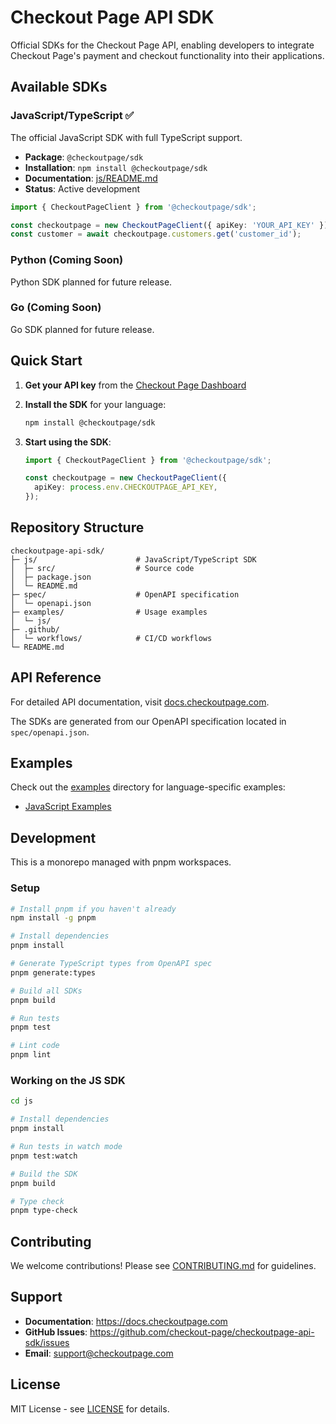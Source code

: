 # Checkout Page API SDK

Official SDKs for the Checkout Page API, enabling developers to integrate Checkout Page's payment and checkout functionality into their applications.

## Available SDKs

### JavaScript/TypeScript ✅

The official JavaScript SDK with full TypeScript support.

- **Package**: `@checkoutpage/sdk`
- **Installation**: `npm install @checkoutpage/sdk`
- **Documentation**: [js/README.md](js/README.md)
- **Status**: Active development

```typescript
import { CheckoutPageClient } from '@checkoutpage/sdk';

const checkoutpage = new CheckoutPageClient({ apiKey: 'YOUR_API_KEY' });
const customer = await checkoutpage.customers.get('customer_id');
```

### Python (Coming Soon)

Python SDK planned for future release.

### Go (Coming Soon)

Go SDK planned for future release.

## Quick Start

1. **Get your API key** from the [Checkout Page Dashboard](https://checkoutpage.com/)

2. **Install the SDK** for your language:

   ```bash
   npm install @checkoutpage/sdk
   ```

3. **Start using the SDK**:

   ```typescript
   import { CheckoutPageClient } from '@checkoutpage/sdk';

   const checkoutpage = new CheckoutPageClient({
     apiKey: process.env.CHECKOUTPAGE_API_KEY,
   });
   ```

## Repository Structure

```
checkoutpage-api-sdk/
├─ js/                      # JavaScript/TypeScript SDK
│  ├─ src/                  # Source code
│  ├─ package.json
│  └─ README.md
├─ spec/                    # OpenAPI specification
│  └─ openapi.json
├─ examples/                # Usage examples
│  └─ js/
├─ .github/
│  └─ workflows/            # CI/CD workflows
└─ README.md
```

## API Reference

For detailed API documentation, visit [docs.checkoutpage.com](https://docs.checkoutpage.com).

The SDKs are generated from our OpenAPI specification located in `spec/openapi.json`.

## Examples

Check out the [examples](examples/) directory for language-specific examples:

- [JavaScript Examples](examples/js/)

## Development

This is a monorepo managed with pnpm workspaces.

### Setup

```bash
# Install pnpm if you haven't already
npm install -g pnpm

# Install dependencies
pnpm install

# Generate TypeScript types from OpenAPI spec
pnpm generate:types

# Build all SDKs
pnpm build

# Run tests
pnpm test

# Lint code
pnpm lint
```

### Working on the JS SDK

```bash
cd js

# Install dependencies
pnpm install

# Run tests in watch mode
pnpm test:watch

# Build the SDK
pnpm build

# Type check
pnpm type-check
```

## Contributing

We welcome contributions! Please see [CONTRIBUTING.md](CONTRIBUTING.md) for guidelines.

## Support

- **Documentation**: https://docs.checkoutpage.com
- **GitHub Issues**: https://github.com/checkout-page/checkoutpage-api-sdk/issues
- **Email**: support@checkoutpage.com

## License

MIT License - see [LICENSE](LICENSE) for details.
